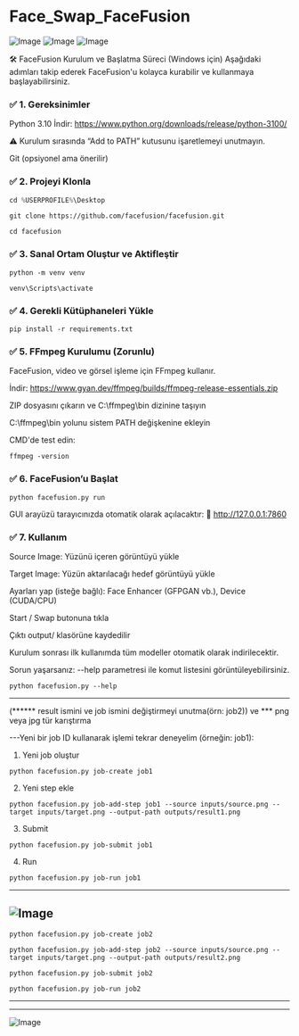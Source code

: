 # Face_Swap_FaceFusion

![Image](https://github.com/user-attachments/assets/c6b4cb0b-2d74-4925-9094-3e1aa30942ea)
![Image](https://github.com/user-attachments/assets/8412933e-f146-4513-a60b-f217875864ca)
![Image](https://github.com/user-attachments/assets/224ed787-fb24-4cc3-9576-334ac72f567d)


🛠️ FaceFusion Kurulum ve Başlatma Süreci (Windows için)
Aşağıdaki adımları takip ederek FaceFusion'u kolayca kurabilir ve kullanmaya başlayabilirsiniz.

### ✅ 1. Gereksinimler
Python 3.10
İndir: https://www.python.org/downloads/release/python-3100/

⚠️ Kurulum sırasında “Add to PATH” kutusunu işaretlemeyi unutmayın.

Git (opsiyonel ama önerilir)

### ✅ 2. Projeyi Klonla
```python
cd %USERPROFILE%\Desktop
```
```
git clone https://github.com/facefusion/facefusion.git
```
```
cd facefusion
```

### ✅ 3. Sanal Ortam Oluştur ve Aktifleştir
```
python -m venv venv
```
```
venv\Scripts\activate
```

### ✅ 4. Gerekli Kütüphaneleri Yükle
```
pip install -r requirements.txt
```

### ✅ 5. FFmpeg Kurulumu (Zorunlu)
FaceFusion, video ve görsel işleme için FFmpeg kullanır.

İndir: https://www.gyan.dev/ffmpeg/builds/ffmpeg-release-essentials.zip

ZIP dosyasını çıkarın ve C:\ffmpeg\bin dizinine taşıyın

C:\ffmpeg\bin yolunu sistem PATH değişkenine ekleyin

CMD'de test edin:

```
ffmpeg -version
```

### ✅ 6. FaceFusion’u Başlat
```
python facefusion.py run
```
GUI arayüzü tarayıcınızda otomatik olarak açılacaktır:
🔗 http://127.0.0.1:7860

### ✅ 7. Kullanım
Source Image: Yüzünü içeren görüntüyü yükle

Target Image: Yüzün aktarılacağı hedef görüntüyü yükle

Ayarları yap (isteğe bağlı): Face Enhancer (GFPGAN vb.), Device (CUDA/CPU)

Start / Swap butonuna tıkla

Çıktı output/ klasörüne kaydedilir

Kurulum sonrası ilk kullanımda tüm modeller otomatik olarak indirilecektir.

Sorun yaşarsanız: --help parametresi ile komut listesini görüntüleyebilirsiniz.

```
python facefusion.py --help
```
---------------------------------------------------------------------------------------------------------------------

(****** result ismini ve job ismini değiştirmeyi unutma(örn: job2)) ve *** png veya jpg tür karıştırma


---Yeni bir job ID kullanarak işlemi tekrar deneyelim (örneğin: job1):

1. Yeni job oluştur
```
python facefusion.py job-create job1
```

2. Yeni step ekle
```
python facefusion.py job-add-step job1 --source inputs/source.png --target inputs/target.png --output-path outputs/result1.png  
```
3. Submit
```
python facefusion.py job-submit job1
```
4. Run
```
python facefusion.py job-run job1
```
------------------------------------------------------------------------------
![Image](https://github.com/user-attachments/assets/99cf3da7-3e92-45ee-b87d-17f59441d703)
------------------------------------------------------------------------------
```
python facefusion.py job-create job2
```
```
python facefusion.py job-add-step job2 --source inputs/source.png --target inputs/target.png --output-path outputs/result2.png
```
```
python facefusion.py job-submit job2
```
```
python facefusion.py job-run job2
```
----------------------------------------------------------------------------------------------------------------------
-------------------------------------------------------------------------------------------------------------------
![Image](https://github.com/user-attachments/assets/12aa45ee-a053-4145-b4cf-05f4b88a8888)

